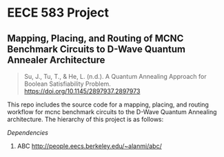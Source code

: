 # EECE 583 Project
## Mapping, Placing, and Routing of MCNC Benchmark Circuits to D-Wave Quantum Annealer Architecture

>Su, J., Tu, T., & He, L. (n.d.). A Quantum Annealing Approach for Boolean Satisfiability Problem. https://doi.org/10.1145/2897937.2897973

This repo includes the source code for a mapping, placing, and routing workflow for mcnc benchmark circuits to the D-Wave Quantum Annealing architecture. The hierarchy of this project is as follows:



*Dependencies*
1. ABC http://people.eecs.berkeley.edu/~alanmi/abc/
